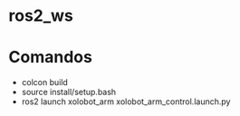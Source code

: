 # ros2_ws
# Comandos
- colcon build
- source install/setup.bash
- ros2 launch xolobot_arm xolobot_arm_control.launch.py